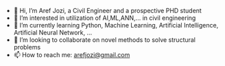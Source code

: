 - 👋 Hi, I’m Aref Jozi, a Civil Engineer and a prospective PHD student
- 👀 I’m interested in utilization of AI,ML,ANN,... in civil engineering
- 🌱 I’m currently learning Python, Machine Learning, Artificial Intelligence, Artificial Neural Network, ...
- 💞️ I’m looking to collaborate on novel methods to solve structural problems
- 📫 How to reach me: arefjozi@gmail.com

<!---
arefjozi/arefjozi is a ✨ special ✨ repository because its `README.md` (this file) appears on your GitHub profile.
You can click the Preview link to take a look at your changes.
--->
